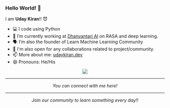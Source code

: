 ### Hello World! 👋

I am **Uday Kiran**!! 😈

- :computer: I code using Python
- 🌱 I’m currently working at [Dhanvantari AI](https://www.dhan.ai/) on RASA and deep learning.
- 🗣 I’m also the founder of Learn Machine Learning Community
- 👯 I'm also open for any collaborations related to project/community.
- 📫 More about me: [udaykiran.dev](https://udaykiran.dev)
- 😄 Pronouns: He/His

<p align="center">
  <img align="center" src="https://github-readme-stats.vercel.app/api?username=udaykondreddy&show_icons=true&title_color=ffffff&icon_color=ff1616&text_color=daf7dc&bg_color=191919">
</p>

<hr>
<p align="center">
  <i>You can connect with me here!</i>

  <p align="center">
<a href="https://www.linkedin.com/in/udaykondreddy/"  class="btn btn-info" role="button" target="_blank"> <i class="fa fa-linkedin fa-6x" aria-hidden="true"></i></a>
<a href="https://twitter.com/uday_kondreddy"  class="btn btn-info" role="button" target="_blank"> <i class="fa fa-twitter fa-6x" aria-hidden="true"></i></a>
  <a href="https://github.com/udaykondreddy"  class="btn btn-info" role="button" target="_blank"> <i class="fa fa-github fa-6x" aria-hidden="true"></i></a>
  <a href="https://udaykiran.dev"  class="btn btn-info" role="button" target="_blank"> <i class="fa fa-user fa-6x" aria-hidden="true"></i></a>
  </p>

</p>

<hr>
<p align="center">
  <i>Join our community to learn something every day!!</i>

  <p align="center">
      <a href="https://www.instagram.com/learn.machinelearning/"  class="btn btn-info" role="button" target="_blank"> <i class="fa fa-instagram fa-6x" aria-hidden="true"></i></a>
<a href="https://www.linkedin.com/company/learn-machine-learning/"  class="btn btn-info" role="button" target="_blank"> <i class="fa fa-linkedin fa-6x" aria-hidden="true"></i></a>
<a href="https://telegram.me/LearnDotMachineLearning"  class="btn btn-info" role="button" target="_blank"> <i class="fa fa-telegram fa-6x" aria-hidden="true"></i></a>
<a href="https://www.youtube.com/c/LearnMachineLearning"  class="btn btn-info" role="button" target="_blank"> <i class="fa fa-youtube fa-6x" aria-hidden="true"></i></a>
    <a href="https://github.com/udaykondreddy/Code-for-learn-machinelearning"  class="btn btn-info" role="button" target="_blank"> <i class="fa fa-github fa-6x" aria-hidden="true"></i></a>
<a href="https://twitter.com/LearnMachineLe4"  class="btn btn-info" role="button" target="_blank"> <i class="fa fa-twitter fa-6x" aria-hidden="true"></i></a>
  </p>

</p>
